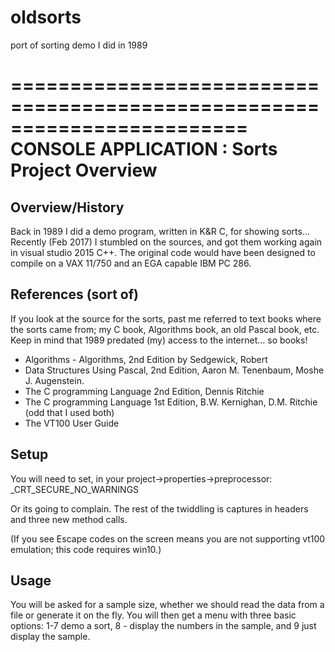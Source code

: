 # oldsorts
port of sorting demo I did in 1989 

========================================================================
    CONSOLE APPLICATION : Sorts Project Overview
========================================================================

##  Overview/History

  Back in 1989 I did a demo program, written in K&R C, for showing sorts...
  Recently (Feb 2017) I stumbled on the sources, and got them working again
  in visual studio 2015 C++. The original code would have been designed to
  compile on a VAX 11/750 and an EGA capable IBM PC 286.

## References (sort of)
  If you look at the source for the sorts, past me referred to text books where the
  sorts came from; my C book, Algorithms book, an old Pascal book, etc. Keep in mind
  that 1989 predated (my) access to the internet... so books!
  
  * Algorithms - Algorithms, 2nd Edition by Sedgewick, Robert
  * Data Structures Using Pascal, 2nd Edition,  Aaron M. Tenenbaum, Moshe J. Augenstein.
  * The C programming Language 2nd Edition, Dennis Ritchie
  * The C programming Language 1st Edition, B.W. Kernighan, D.M. Ritchie (odd that I used both)
  * The VT100 User Guide

## Setup 
You will need to set, in your project->properties->preprocessor:
    _CRT_SECURE_NO_WARNINGS
  
Or its going to complain. The rest of the twiddling is captures in headers and three new method calls.
  
(If you see Escape codes on the screen means you are not supporting vt100 emulation; this code requires win10.)

## Usage
You will be asked for a sample size, whether we should read the data from a file or generate it on the fly.  You will then get a menu   with three basic options:  1-7 demo a sort, 8 - display the numbers in the sample, and 9 just display the sample.
